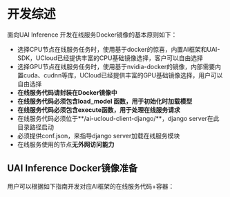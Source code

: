 

# 开发综述 
面向UAI Inference 开发在线服务Docker镜像的基本原则如下： 

  - 选择CPU节点在线服务任务时，使用基于docker的惊喜，内置AI框架和UAI-SDK，UCloud已经提供丰富的CPU基础镜像选择，客户可以自由选择
  - 选择GPU节点在线服务任务时，使用基于nvidia-docker的镜像，内部需要内置cuda、cudnn等库，UCloud已经提供丰富的GPU基础镜像选择，用户可以自由选择
  - **在线服务代码请封装在Docker镜像中**
  - **在线服务代码必须包含load_model 函数，用于初始化时加载模型**
  - **在线服务代码必须包含execute函数，用于处理在线服务请求**
  - 在线服务代码必须位于**/ai-ucloud-client-django/**，django server在此目录路径启动
  - 必须提供conf.json，来指导django server加载在线服务模块
  - 在线服务使用的节点**无外网访问能力**

## UAI Inference Docker镜像准备

用户可以根据如下指南开发对应AI框架的在线服务代码+容器：
[](/uai-inference/guide/tensorflow)
[](/uai-inference/guide/caffe)
[](/uai-inference/guide/keras) 
[](/uai-inference/guide/mxnet) 